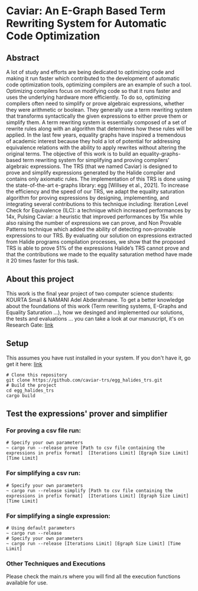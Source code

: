 # Caviar: An E-Graph Based Term Rewriting System for Automatic Code Optimization
## Abstract
A lot of study and efforts are being dedicated to optimizing code and making it run faster which contributed to the development of automatic code optimization tools,
optimizing compilers are an example of such a tool. Optimizing compilers focus on modifying code so that it runs faster and uses the underlying hardware more efficiently.
To do so, optimizing compilers often need to simplify or prove algebraic expressions, whether they were arithmetic or boolean.
They generally use a term rewriting system that transforms syntactically the given expressions to either prove them or simplify them.
A term rewriting system is essentially composed of a set of rewrite rules along with an algorithm that determines how these rules will be applied.
In the last few years, equality graphs have inspired a tremendous of academic interest because they hold a lot of potential for addressing equivalence 
relations with the ability to apply rewrites without altering the original terms. The objective of this work is to build an equality-graphs-based term 
rewriting system for simplifying and proving compilers’ algebraic expressions. The TRS (that we named Caviar) is designed to prove and simplify expressions generated
by the Halide compiler and contains only axiomatic rules. The implementation of this TRS is done using the state-of-the-art e-graphs library: egg [Willsey et al., 2021].
To increase the efficiency and the speed of our TRS, we adapt the equality saturation algorithm for proving expressions by designing, implementing, and integrating several
contributions to this technique including: Iteration Level Check for Equivalence (ILC): a technique which increased performances by 14x, Pulsing Caviar:
a heuristic that improved performances by 15x while also raising the number of expressions we can prove, and Non Provable Patterns technique which added the ability of detecting 
non-provable expressions to our TRS. By evaluating our solution on expressions extracted from Halide programs compilation processes, we show that the proposed TRS is 
able to prove 51% of the expressions Halide’s TRS cannot prove and that the contributions we made to the equality saturation method have made it 20 times faster for this task.
## About this project
This work is the final year project of two computer science students: KOURTA Smail & NAMANI Adel Abderahmane. To get a better knowledge about the foundations of this work 
(Term rewriting systems, E-Graphs and Equality Saturation ...), how we desinged and implemented our solutions, the tests and evaluations ... you can take a look at our 
manuscript, it's on Research Gate: [link](https://www.researchgate.net/publication/353403145_An_E-Graph_Based_Term_Rewriting_System_for_Automatic_Code_Optimization)
## Setup
This assumes you have rust installed in your system. If you don't have it, go get it here: [link](https://www.rust-lang.org/tools/install)
```
# Clone this repository
git clone https://github.com/caviar-trs/egg_halides_trs.git
# Build the project
cd egg_halides_trs
cargo build
```
## Test the expressions' prover and simplifier
### For proving a csv file run:
```   
# Specify your own parameters
~ cargo run --release prove [Path to csv file containing the expressions in prefix format]  [Iterations Limit] [Egraph Size Limit] [Time Limit]
```
### For simplifying a csv run:
```   
# Specify your own parameters
~ cargo run --release simplify [Path to csv file containing the expressions in prefix format]  [Iterations Limit] [Egraph Size Limit] [Time Limit]
```
### For simplifying a single expression:

```   
# Using default parameters
~ cargo run --release
# Specify your own parameters
~ cargo run --release [Iterations Limit] [Egraph Size Limit] [Time Limit]
```
### Other Techniques and Executions
Please check the main.rs where you will find all the execution functions available for use.
